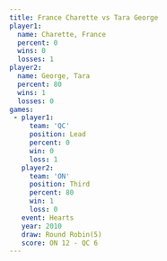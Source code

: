 ```yaml
---
title: France Charette vs Tara George
player1:                
  name: Charette, France
  percent: 0            
  wins: 0               
  losses: 1             
player2:                
  name: George, Tara    
  percent: 80           
  wins: 1               
  losses: 0             
games:
 - player1:        
     team: 'QC'    
     position: Lead
     percent: 0    
     win: 0        
     loss: 1       
   player2:         
     team: 'ON'     
     position: Third
     percent: 80    
     win: 1         
     loss: 0        
   event: Hearts       
   year: 2010          
   draw: Round Robin(5)
   score: ON 12 - QC 6 
---
```

